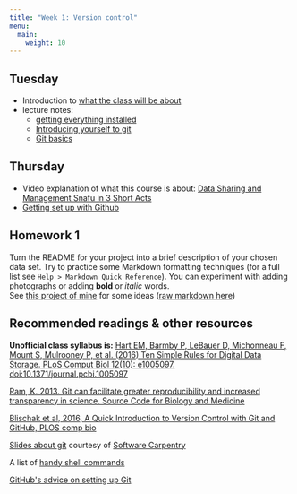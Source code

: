```yaml
---
title: "Week 1: Version control"
menu: 
  main:
    weight: 10
---
```


## Tuesday

* Introduction to [what the class will be about](/slides/01_Introduction.html)
* lecture notes: 
  + [getting everything installed](../01_installation)
  + [Introducing yourself to git](../01_git_introduce)
  + [Git basics](../01_git_basics)

## Thursday

* Video explanation of what this course is about: [Data Sharing and Management Snafu in 3 Short Acts](https://www.youtube.com/watch?v=N2zK3sAtr-4)
* [Getting set up with Github](../02_github)

## Homework 1

Turn the README for your project into a brief description of your chosen data set. Try to practice some Markdown formatting techniques (for a full list see `Help > Markdown Quick Reference`). You can experiment with adding photographs or adding **bold** or _italic_ words.  
See [this project of mine](https://github.com/aammd/Predator_Phylogenetic_Diversity/blob/master/README.md) for some ideas ([raw markdown here](https://raw.githubusercontent.com/aammd/Predator_Phylogenetic_Diversity/master/README.md)) 


## Recommended readings & other resources

**Unofficial class syllabus is:**
[Hart EM, Barmby P, LeBauer D, Michonneau F, Mount S, Mulrooney P, et al. (2016) Ten Simple Rules for Digital Data Storage. PLoS Comput Biol 12(10): e1005097. doi:10.1371/journal.pcbi.1005097](http://dx.doi.org/10.1371/journal.pcbi.1005097)

[Ram, K. 2013. Git can facilitate greater reproducibility and increased transparency in science. Source Code for Biology and Medicine](http://scfbm.biomedcentral.com/articles/10.1186/1751-0473-8-7)

[Blischak et al, 2016, A Quick Introduction to Version Control with Git and GitHub, PLOS comp bio](http://journals.plos.org/ploscompbiol/article?id=10.1371/journal.pcbi.1004668)

[Slides about git](/slides/git_slides.pdf) courtesy of [Software Carpentry](http://swcarpentry.github.io/git-novice)

A list of [handy shell commands](../01_shell)

[GitHub's advice on setting up Git](https://help.github.com/articles/set-up-git)